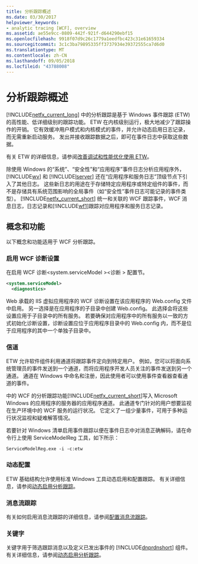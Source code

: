 ```yaml
---
title: 分析跟踪概述
ms.date: 03/30/2017
helpviewer_keywords:
- analytic tracing [WCF], overview
ms.assetid: ae55e9cc-0809-442f-921f-d644290ebf15
ms.openlocfilehash: 9918f07d9c26c1779a1eedfbc423c31e61659334
ms.sourcegitcommit: 3c1c3ba79895335ff3737934e39372555ca7d6d0
ms.translationtype: MT
ms.contentlocale: zh-CN
ms.lasthandoff: 09/05/2018
ms.locfileid: "43788008"
---
```

# <a name="analytic-tracing-overview"></a>分析跟踪概述
[!INCLUDE[netfx_current_long](../../../../../includes/netfx-current-long-md.md)] 中的分析跟踪是基于 Windows 事件跟踪 (ETW) 的高性能、低详细级别的跟踪功能。 ETW 在内核级别运行，极大地减少了跟踪操作的开销。 它有效缓冲用户模式和内核模式的事件，并允许动态启用日志记录，而无需重新启动服务。 发出并接收跟踪数据之后，即可在事件日志中获取这些数据。  
  
 有关 ETW 的详细信息，请参阅[改善调试和性能优化使用 ETW](https://go.microsoft.com/fwlink/?LinkId=164781)。  
  
 除使用 Windows 的“系统”、“安全性”和“应用程序”事件日志分析应用程序外， [!INCLUDE[wv](../../../../../includes/wv-md.md)] 和 [!INCLUDE[lserver](../../../../../includes/lserver-md.md)] 还在“应用程序和服务日志”顶级节点下引入了其他日志。 这些新日志的用途在于存储特定应用程序或特定组件的事件，而不是存储具有系统范围影响的全局事件（如“安全性”事件日志可能记录的事件类型）。 [!INCLUDE[netfx_current_short](../../../../../includes/netfx-current-short-md.md)] 统一和关联的 WCF 跟踪事件，WCF 消息日志，日志记录和[!INCLUDE[wf1](../../../../../includes/wf1-md.md)]跟踪对应用程序和服务日志记录。  
  
## <a name="concepts-and-capabilities"></a>概念和功能  
 以下概念和功能适用于 WCF 分析跟踪。  
  
### <a name="enabling-wcf-diagnostics-settings"></a>启用 WCF 诊断设置  
 在启用 WCF 诊断\<system.serviceModel >\<诊断 > 配置节。  
  
```xml  
<system.serviceModel>  
  <diagnostics>  
```  
  
 Web 承载的 IIS 虚拟应用程序的 WCF 诊断设置在该应用程序的 Web.config 文件中启用。 另一选择是在应用程序的子目录中创建 Web.config。  此选择会将这些设置应用于子目录中的所有服务。  若要确保对应用程序中的所有服务以一致的方式初始化诊断设置，诊断设置应位于应用程序目录中的 Web.config 内，而不是位于应用程序的其中一个单独子目录中。  
  
### <a name="channels"></a>信道  
 ETW 允许软件组件利用通道将跟踪事件定向到特定用户。 例如，您可以将面向系统管理员的事件发送到一个通道，而将应用程序开发人员关注的事件发送到另一个通道。 通道在 Windows 中命名和注册，因此使用者可以使用事件查看器查看通道的事件。  
  
 中的 WCF 的分析跟踪功能[!INCLUDE[netfx_current_short](../../../../../includes/netfx-current-short-md.md)]写入 Microsoft Windows 的应用程序的服务器的应用程序通道。 此通道专门针对的用户想要监视在生产环境中的 WCF 服务的运行状况。 它定义了一组少量事件，可用于多种运行状况监视和疑难解答情况。  
  
 若要针对 Windows 清单启用事件跟踪以便在事件日志中对消息正确解码，请在命令行上使用 ServiceModelReg 工具，如下所示：  
  
 `ServiceModelReg.exe -i -c:etw`  
  
### <a name="dynamic-configuration"></a>动态配置  
 ETW 基础结构允许使用标准 Windows 工具动态启用和配置跟踪。 有关详细信息，请参阅[动态启用分析跟踪](../../../../../docs/framework/wcf/diagnostics/etw/dynamically-enabling-analytic-tracing.md)。  
  
### <a name="message-flow-tracing"></a>消息流跟踪  
 有关如何启用消息流跟踪的详细信息，请参阅[配置消息流跟踪](../../../../../docs/framework/wcf/diagnostics/etw/configuring-message-flow-tracing.md)。  
  
### <a name="keywords"></a>关键字  
 关键字用于筛选跟踪消息以及定义已发出事件的 [!INCLUDE[dnprdnshort](../../../../../includes/dnprdnshort-md.md)] 组件。 有关详细信息，请参阅[动态启用分析跟踪](../../../../../docs/framework/wcf/diagnostics/etw/dynamically-enabling-analytic-tracing.md)。
